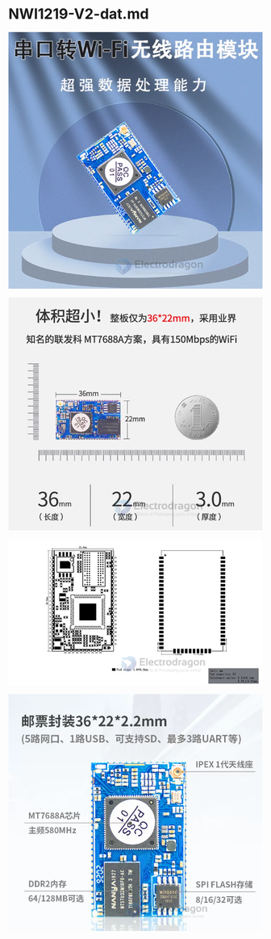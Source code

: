 
# NWI1219-V2-dat.md

![](2024-03-25-15-18-39.png)

![](2024-03-25-15-19-05.png)

![](2024-03-25-15-19-21.png)

![](2024-03-25-15-25-25.png)